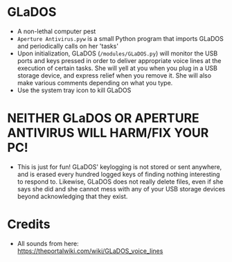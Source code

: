 # GLaDOS
* A non-lethal computer pest
* `Aperture Antivirus.pyw` is a small Python program that imports GLaDOS and periodically calls on her 'tasks'
* Upon initialization, GLaDOS (`/modules/GLaDOS.py`) will monitor the USB ports and keys pressed in order to deliver appropriate voice lines at the execution of certain tasks. She will yell at you when you plug in a USB storage device, and express relief when you remove it. She will also make various comments depending on what you type.
* Use the system tray icon to kill GLaDOS

# **NEITHER GLaDOS OR APERTURE ANTIVIRUS WILL HARM/FIX YOUR PC!**
* This is just for fun! GLaDOS' keylogging is not stored or sent anywhere, and is erased every hundred logged keys of finding nothing interesting to respond to. Likewise, GLaDOS does not really delete files, even if she says she did and she cannot mess with any of your USB storage devices beyond acknowledging that they exist. 


# Credits
* All sounds from here: https://theportalwiki.com/wiki/GLaDOS_voice_lines
